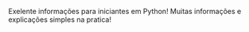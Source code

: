 Exelente informações para iniciantes em Python!
Muitas informações e explicações simples na pratica!
